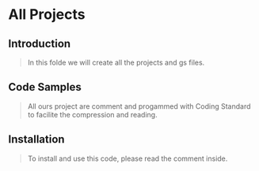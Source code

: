 # All Projects

## Introduction

> In this folde we will create all the projects and gs files.

## Code Samples

> All ours project are comment and progammed with Coding Standard to facilite the compression and reading.

## Installation

> To install and use this code, please read the comment inside.
